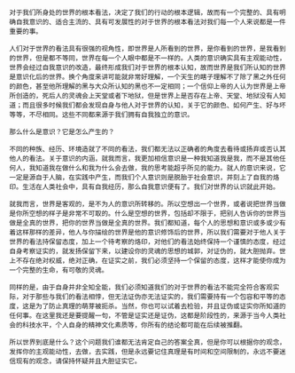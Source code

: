     对于我们所身处的世界的根本看法，决定了我们的行动的根本逻辑，故而有一个完整的、具有明确自我意识的、适合主流的、具有可发展性的对于世界的根本看法对我们每一个人来说都是一件重要的事。

    人们对于世界的看法具有很强的视角性，即世界是人所看到的世界，是你看到的世界，是我看到的世界，但是都不等同，世界在每一个人眼中都是不一样的。人类的意识确实具有主观能动性，世界会经过自我意识的改造，最终形成我们对于世界的根本认知，故而世界是我们所认知的世界是意识化后的世界。换个角度来讲可能就非常好理解，一个天生的瞎子理解不了除了黑之外任何的颜色，甚至他所理解的黑与大众所认知的黑也不一定相同；一个信仰上帝的人认为世界是上帝所创造的，死后人的灵魂会上天堂或者下地狱，但是世界上是否存在上帝、天堂、地狱没有人知道；而且很多时候我们都会发现自身与他人对于世界的认知，关于它的颜色、如何产生、好与坏等等，不尽相同。这些不同都来源于我们拥有自我独立的意识。

    那么什么是意识？它是怎么产生的？

    不同的种族、经历、环境造就了不同的看法，我们都无法以正确者的角度去看待或扬弃或否认其他人的看法。关于意识的内涵，就我而言，我更加相信意识是一种我知道我是我，而不是其他任何人，我知道我在做什么和我为什么会去做，我的思考能超乎所见的能力。就人的意识来说，它一定是源自于人脑，在实践中产生，而我们个人意识则是脱胎于社会意识，并刻上了自我的烙印。生活在人类社会中，具有自我经历，那么自我意识便有了。我们对世界的认识就此开始。

    就我而言，世界是客观的，是不为人的意识所转移的。所以空想出一个世界，或者说把世界当做是你所空想的样子是非常不可取的。什么是空想的世界，包括却不限于，把别人告诉你的世界当做是全真的世界，把你的世界当做是全真的世界。我们都知道，每个人的思想和意识或多或少有着这样那样的差异，他人与你描绘的世界是他的意识修饰后的世界，所以我们需要对于他人关于世界的看法持保留态度，加上一个待考察的烙印，对他们的看法始终保持一个谨慎的态度，经过自身考察证实的，就发扬保留下来，以建设你的灵魂的思想的城郭，对证伪的，就大胆抛弃。世上不存在绝对权威，绝对正确，在证实之前，我们必须坚持一个保留的态度，这样才能使你成为一个完整的生命，有可敬的灵魂。

    同样的是，由于自身并非全知全能，我们必须知道我们的对于世界的看法不能完全符合客观实际，对于那些与我们的看法相悖，但无法证伪亦无法证实的，我们需要持有一个包容和平等的态度，这是为了防止真理的萌芽被扼杀。当然，你也可以试着去检验，并且证伪或证实你所知道的任何事。在这里我还是要提醒一句，不管是证实还是证伪，这都是阶段性的，来源于当今人类社会的科技水平，个人自身的精神文化素质等，你所有的结论都可能在后续被推翻。

    所以世界到底是什么？这个问题我们谁都无法肯定自己的答案全真，但是你可以根据你的观念，发挥你的主观能动性，去做，去实践，但是永远要记住真理是有时间和空间限制的，永远不要迷信现有的观念，请保持怀疑并且大胆证实它。
